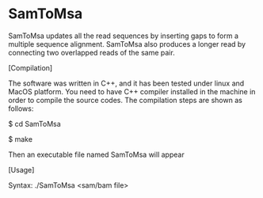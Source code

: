 # SamToMsa

SamToMsa updates all the read sequences by inserting gaps to form a multiple sequence alignment. SamToMsa also produces a longer read by connecting two overlapped reads of the same pair.

[Compilation]

The software was written in C++, and it has been tested under linux and MacOS platform. You need to have C++ compiler installed in the machine in order to compile the source codes. The compilation steps are shown as follows:

$ cd SamToMsa

$ make

Then an executable file named SamToMsa will appear

[Usage]

Syntax: ./SamToMsa <sam/bam file> <pair-end out file> <single-end out file>
